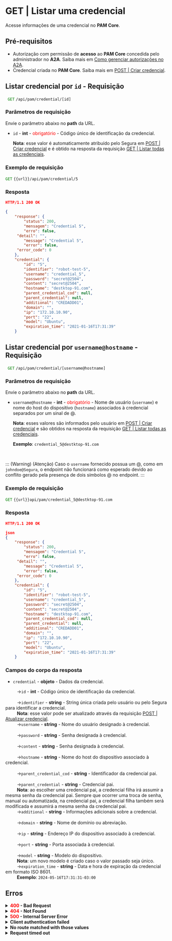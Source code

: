 # GET | Listar uma credencial

Acesse informações de uma credencial no **PAM Core**.

## Pré-requisitos
* Autorização com permissão de **acesso** ao **PAM Core** concedida pelo administrador no **A2A**. 
Saiba mais em [Como gerenciar autorizações no A2A](/v4/docs/pt/how-to-manage-authorizations-in-a2a).
* Credencial criada no **PAM Core**. 
Saiba mais em [POST | Criar credencial](/v4/docs/pt/api-post-create-credential).

##  Listar credencial por `id` - Requisição

<code><span style="color:green"> GET</code></span> `/api/pam/credential/[id]`

### Parâmetros de requisição

Envie o parâmetro abaixo no <b>path</b> da URL.

* <summary><code>id</code> - <b>int</b> - <span style="color:red"> obrigatório</span style="color:red"> - Código único de identificação da credencial.</summary><p><b>Nota</b>: esse valor é automaticamente atribuído pelo Segura em <a href = "/v3-33/docs/pt/api-post-create-credential"> POST | Criar credencial</a> e é obtido na resposta da requisição <a href = "/v3-33/docs/pt/api-get-list-all-credentials"> GET | Listar todas as credenciais</a>.</p>

### Exemplo de requisição

<code><span style="color:green">GET</code></span> `{{url}}/api/pam/credential/5`

### Resposta 

```json
HTTP/1.1 200 OK
```
```json
{
    "response": {
        "status": 200,
        "mensagem": "Credential 5",
        "erro": false,
	 "detail": "",
        "message": "Credential 5",
        "error": false,
	 "error_code": 0
    },
    "credential": {
        "id": "5",
        "identifier": "robot-test-5",
        "username": "credential_5",
        "password": "secret@2504",
        "content": "secret@2504",
        "hostname": "destktop-91.com",
        "parent_credential_cod": null,
        "parent_credential": null,
        "additional": "CREDADD01",
        "domain": "",
        "ip": "172.10.10.90",
        "port": "22",
        "model": "Ubuntu",
        "expiration_time": "2021-01-16T17:31:39"
    }

```

##  Listar credencial por `username@hostname` - Requisição


 <code><span style="color:green"> GET</code></span> `/api/pam/credential/[username@hostname]`

### Parâmetros de requisição

Envie o parâmetro abaixo no <b>path</b> da URL.

* <summary><code>username@hostname</code> - <b>int</b> - <span style="color:red"> obrigatório</span style="color:red"> - Nome de usuário (<code>username</code>) e nome do host do dispositivo (<code>hostname</code>) associados à credencial separados por um sinal de @.</summary><p><b>Nota</b>: esses valores são informados pelo usuário em <a href="/v4/docs/pt/api-post-create-credential">POST | Criar credencial</a> e são obtidos na resposta da requisição <a href="/v4/docs/pt/api-get-list-all-credentials">GET | Listar todas as credenciais</a>.</p><p><b>Exemplo</b>: <code>credential_5@destktop-91.com</code></p>

<br>

::: (Warning) (Atenção)
Caso o `username` fornecido possua um @, como em `johndoe@Segura`, o endpoint não funcionará como esperado devido ao conflito gerado pela presença de dois símbolos @ no endpoint.
:::

### Exemplo de requisição

<code><span style="color:green">GET</code></span> `{{url}}api/pam/credential_5@destktop-91.com`

### Resposta 


```json
HTTP/1.1 200 OK
``` 

```json
json
{
    "response": {
        "status": 200,
        "mensagem": "Credential 5",
        "erro": false,
	 "detail": "",
        "message": "Credential 5",
        "error": false,
	 "error_code": 0
    },
    "credential": {
        "id": "5",
        "identifier": "robot-test-5",
        "username": "credential_5",
        "password": "secret@2504",
        "content": "secret@2504",
        "hostname": "destktop-91.com",
        "parent_credential_cod": null,
        "parent_credential": null,
        "additional": "CREDADD01",
        "domain": "",
        "ip": "172.10.10.90",
        "port": "22",
        "model": "Ubuntu",
        "expiration_time": "2021-01-16T17:31:39"
    }
```

### Campos do corpo da resposta

* <summary><code>credential</code> - <b>objeto</b> - Dados da credencial.</summary>


<summary>&nbsp;&emsp;&emsp;&nbsp;→<code>id</code> - <b><b>int</b></b> - Código único de identificação da credencial.</summary>



<br>


<summary>&nbsp;&emsp;&emsp;&nbsp;→<code>identifier</code> - <b><b>string</b></b> - String única criada pelo usuário ou pelo Segura para identificar a credencial.</summary>
&nbsp;&emsp;&emsp;&nbsp;<b>Nota</b>: esse valor pode ser atualizado através da requisição <a href="/v4/docs/pt/api-post-update-credential">POST | Atualizar credencial</a>.

    
<br>
    
<summary>&nbsp;&emsp;&emsp;&nbsp;→<code>username</code> - <b><b>string</b></b> - Nome do usuário designado à credencial.</summary>

<br>

<summary>&nbsp;&emsp;&emsp;&nbsp;→<code>password</code> - <b>string</b> - Senha designada à credencial.</summary>


<br>
<summary>&nbsp;&emsp;&emsp;&nbsp;→<code>content</code> - <b>string</b> - Senha designada à credencial.</summary> 

<br>
<summary>&nbsp;&emsp;&emsp;&nbsp;→<code>hostname</code> - <b>string</b> - Nome do host do dispositivo associado à credencial.</summary> 
    
<br>    
  <summary>&nbsp;&emsp;&emsp;&nbsp;→<code>parent_credential_cod</code> - <b>string</b> - Identificador da credencial pai.</summary> 
    
<br>  
    
<summary>&nbsp;&emsp;&emsp;&nbsp;→<code>parent_credential</code> - <b>string</b> - Credencial pai.</summary>
&nbsp;&emsp;&emsp;&nbsp;<b>Nota</b>: ao escolher uma credencial pai, a credencial filha irá assumir a mesma senha da credencial pai. Sempre que ocorrer uma troca de senha, manual ou automatizada, na credencial pai, a credencial filha também será modificada e assumirá a mesma senha da credencial pai. 


<br> 

   <summary>&nbsp;&emsp;&emsp;&nbsp;→<code>additional</code> - <b>string</b> - Informações adicionais sobre a credencial.</summary>


<br>     

<summary>&nbsp;&emsp;&emsp;&nbsp;→<code>domain</code> - <b>string</b> - Nome de domínio ou abreviação.</summary>


<br>     

 <summary>&nbsp;&emsp;&emsp;&nbsp;→<code>ip</code> - <b>string</b> - Endereço IP do dispositivo associado à credencial.</summary>


<br>    
 
<summary>&nbsp;&emsp;&emsp;&nbsp;→<code>port</code> - <b>string</b> - Porta associada à credencial.</summary>


<br>  

<summary>&nbsp;&emsp;&emsp;&nbsp;→<code>model</code> - <b>string</b> - Modelo do dispositivo.</summary>
    &nbsp;&emsp;&emsp;&nbsp;<b>Nota</b>: um novo modelo é criado caso o valor passado seja único.
    


<br> 
   
 <summary>&nbsp;&emsp;&emsp;&nbsp;→<code>expiration_time</code> - <b>string</b> - Data e hora de expiração da credencial em formato ISO 8601.</summary>
&nbsp;&emsp;&emsp;&nbsp;<b>Exemplo</b>: <code>2024-05-16T17:31:31-03:00</code>


## Erros

<details>
<summary><b><span style="color:red">400</span> - Bad Request</b></summary>
    

***

 <b>Mensagem: "1007: Credential not found"</b>
    
 <p><b>Possível causa</b>: a credencial não foi encontrada.<br>
        
<b>Solução</b>: verifique se os valores dos parâmetros usados para buscar pela credencial estão corretos e envie a requisição novamente.</p>
    

* * *

<b>Mensagem: "1009: No access to credential"</b>

<br><b>Possível causa</b>: sua autorização não possui acesso à credencial. 
    
   <b>Solução</b>: solicite ao administrador que revise sua permissão de acesso à credencial desejada.
* * *

<b>Mensagem: "1010: The item is not a credential"</b>

<br><b>Possível causa</b>: o valor do parâmetro <code>id</code> não corresponde a uma credencial. 

<b>Solução</b>: verifique o <code>id</code> e envie a requisição novamente.

* * *
</details>



<details>
    <summary><b><span style="color:red">404</span> - Not Found</b></summary>
    

***

 <b>Mensagem: "Resource sub not found"</b>
    
 <p><b>Possível causa</b>: a URL ou o recurso solicitado não está correto.<br>
        
<b>Solução</b>: verifique a URL e envie a requisição novamente.</p>
 
* * *
</details>
 

<details>
<summary><b><span style="color:red">500</span> - Internal Server Error</b></summary>

***
    
<b>Mensagem: "Unexpected error."</b><br>
 
<p><b>Possível causa</b>: o erro está no servidor Segura.<br>
        
<b>Solução</b>: contate o time de suporte para mais informações.</p>

***

<b>Mensagem: "You are not authorized to access this resource"</b>

<b>Possível causa</b>: você não possui autorização para acessar esse recurso.<br>
        
<b>Solução</b>: solicite ao administrador que revise sua permissão de acesso aos recursos do <b>PAM Core</b> no <b>A2A</b>.

* * *
</details>



<details>
<summary><b>Client authentication failed</b></summary>

*** 
   
<b>Mensagem: "Client authentication failed"</b>
<p><b>Possível causa</b>: falha na autenticação da sua aplicação com o servidor Segura.<br>
        
   <b>Solução</b>: verifique os parâmetros de autenticação como <code>Access Token</code>, <code>Client ID</code> e <code>Client secret</code> e solicite um novo token de acesso.</p>

* * *
</details>



<details>
 <summary><b>No route matched with those values</b></summary>

*** 
    
   
<b>Mensagem: "No route matched with those values"</b>
    
<p><b>Possível causa</b>: ausência do header de autorização na requisição de API.<br>
        
<b>Solução</b>: solicite um novo token de acesso.</p>

* * *
</details>
 

<details>
<summary><b> Request timed out</b></summary>

***
    
<b>Mensagem: "Request timed out"</b>
<p><b>Possível causa</b>: o tempo da requisição se esgotou. <br>
        
<b>Solução</b>: verifique a conectividade entre a origem da requisição e o servidor Segura.</p>
</details>     
